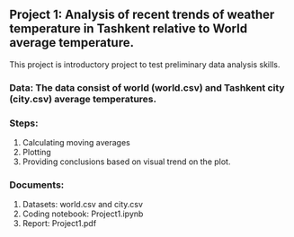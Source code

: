 ## Project 1: Analysis of recent trends of weather temperature in Tashkent relative to World average temperature.
This project is introductory project to test preliminary data analysis skills.
### Data: The data consist of world (world.csv) and Tashkent city (city.csv) average temperatures.

### Steps:
1. Calculating moving averages
2. Plotting
3. Providing conclusions based on visual trend on the plot.

### Documents:
1. Datasets: world.csv and city.csv
2. Coding notebook: Project1.ipynb
3. Report: Project1.pdf
